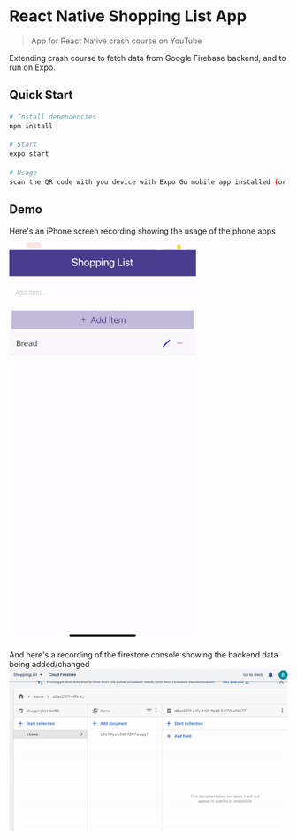 # React Native Shopping List App

> App for React Native crash course on YouTube

Extending crash course to fetch data from Google Firebase backend, and to run on Expo.

## Quick Start

``` bash
# Install dependencies
npm install

# Start
expo start

# Usage
scan the QR code with you device with Expo Go mobile app installed (or whatever method you prefer to run expo apps)
```

## Demo
Here's an iPhone screen recording showing the usage of the phone apps
![iPhone gif](./gifs/iphone.gif)

And here's a recording of the firestore console showing the backend data being added/changed
![Desktop gif](./gifs/chrome.gif)
